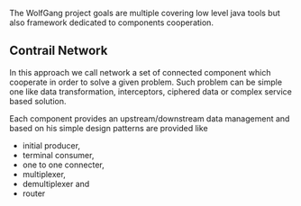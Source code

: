 The WolfGang project goals are  multiple covering low level java tools
but also framework dedicated to components cooperation.

## Contrail Network

In this approach  we call  network a  set of  connected component
which cooperate in order to solve a given problem. Such problem can be
simple one  like data  transformation, interceptors, ciphered  data or
complex service based solution.

Each component provides an upstream/downstream data management and
based  on  his  simple  design  patterns  are  provided  like  
* initial producer,  
* terminal  consumer, 
* one  to  one  connecter, 
* multiplexer,
* demultiplexer and 
* router

